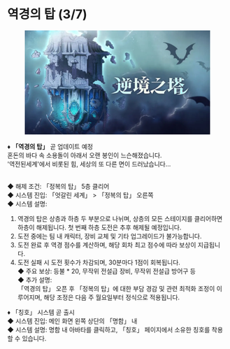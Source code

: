 # 역경의 탑 (3/7)

<figure><img src="../../.gitbook/assets/Fp3DAU51-x-EUmJNjKUq-gvcrHvd.webp" alt=""><figcaption></figcaption></figure>

♦ **「역경의 탑」** 곧 업데이트 예정\
혼돈의 바다 속 소용돌이 아래서 오랜 봉인이 느슨해졌습니다.\
'역전된세계'에서 비롯된 힘, 세상의 또 다른 면이 드러났습니다...

\
◆ 해제 조건: 「정복의 탑」 5층 클리어\
◆ 시스템 진입: 「엇갈린 세계」 > 「정복의 탑」 오른쪽\
◆ 시스템 설명:

1. 역경의 탑은 상층과 하층 두 부분으로 나뉘며, 상층의 모든 스테이지를 클리어하면 하층이 해제됩니다. 첫 번째 하층 도전은 추후 해제될 예정입니다.
2. 도전 중에는 팀 내 캐릭터, 장비 교체 및 기타 업그레이드가 불가능합니다.
3. 도전 완료 후 역경 점수를 계산하며, 해당 회차 최고 점수에 따라 보상이 지급됩니다.
4. 도전 실패 시 도전 횟수가 차감되며, 30분마다 1점이 회복됩니다.\
   ◆ 주요 보상: 등불 \* 20, 무작위 전설급 장비, 무작위 전설급 방어구 등\
   ◆ 추가 설명:\
   「역경의 탑」 오픈 후 「정복의 탑」에 대한 부담 경감 및 관련 최적화 조정이 이루어지며, 해당 조정은 다음 주 월요일부터 정식으로 적용됩니다.

♦ 「칭호」 시스템 곧 출시\
◆ 시스템 진입: 메인 화면 왼쪽 상단의 「명함」 내\
◆ 시스템 설명: 명함 내 아바타를 클릭하고, 「칭호」 페이지에서 소유한 칭호를 착용할 수 있습니다.

